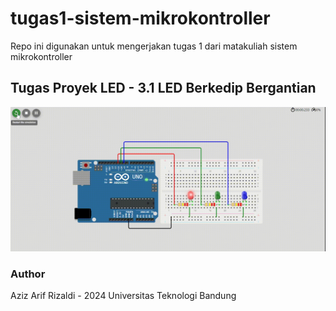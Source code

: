 # tugas1-sistem-mikrokontroller
Repo ini digunakan untuk mengerjakan tugas 1 dari matakuliah sistem mikrokontroller

## Tugas Proyek LED - 3.1 LED Berkedip Bergantian
![Tampilan 3.1](preview/3-1.gif)


### Author
Aziz Arif Rizaldi - 2024
Universitas Teknologi Bandung

